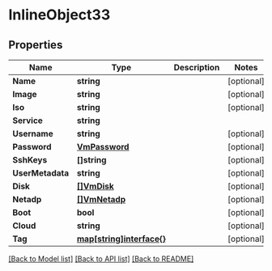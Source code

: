 # InlineObject33

## Properties
Name | Type | Description | Notes
------------ | ------------- | ------------- | -------------
**Name** | **string** |  | [optional] 
**Image** | **string** |  | [optional] 
**Iso** | **string** |  | [optional] 
**Service** | **string** |  | 
**Username** | **string** |  | [optional] 
**Password** | [**VmPassword**](vm_password.md) |  | [optional] 
**SshKeys** | **[]string** |  | [optional] 
**UserMetadata** | **string** |  | [optional] 
**Disk** | [**[]VmDisk**](vm_disk.md) |  | [optional] 
**Netadp** | [**[]VmNetadp**](vm_netadp.md) |  | [optional] 
**Boot** | **bool** |  | [optional] 
**Cloud** | **string** |  | [optional] 
**Tag** | [**map[string]interface{}**](.md) |  | [optional] 

[[Back to Model list]](../README.md#documentation-for-models) [[Back to API list]](../README.md#documentation-for-api-endpoints) [[Back to README]](../README.md)


